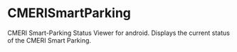 # CMERISmartParking
CMERI Smart-Parking Status Viewer for android. Displays the current status of the CMERI Smart Parking.
